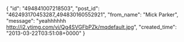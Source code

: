  {
   "id": "494841007218503",
   "post_id": "462493170453287_494830160552921",
   "from_name": "Mick Parker",
   "message": "yeahhhhhh     http://i2.ytimg.com/vi/Qg4SVGFbPZk/mqdefault.jpg",
   "created_time": "2013-03-22T03:51:08+0000"
 }
